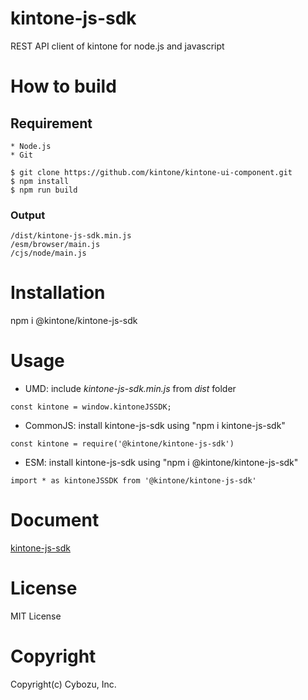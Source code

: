 # kintone-js-sdk
REST API client of kintone for node.js and javascript 

# How to build

## Requirement

```
* Node.js
* Git
```

```
$ git clone https://github.com/kintone/kintone-ui-component.git
$ npm install
$ npm run build
```
### Output
```
/dist/kintone-js-sdk.min.js
/esm/browser/main.js
/cjs/node/main.js
```

# Installation
npm i @kintone/kintone-js-sdk

# Usage
* UMD: include <i>kintone-js-sdk.min.js</i> from <i>dist</i> folder <br/>
```
const kintone = window.kintoneJSSDK;
```
* CommonJS: install kintone-js-sdk using "npm i kintone-js-sdk"<br/>
```
const kintone = require('@kintone/kintone-js-sdk')
```
* ESM: install kintone-js-sdk using "npm i @kintone/kintone-js-sdk"<br/>
```
import * as kintoneJSSDK from '@kintone/kintone-js-sdk'
```


# Document
[kintone-js-sdk](https://kintone.github.io/kintone-js-sdk)

# License
MIT License

# Copyright
Copyright(c) Cybozu, Inc.
